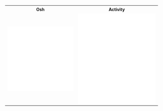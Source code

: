 <body>
<body>
  <table>
     <tr>
    <th>Osh</th>
    <th>Activity</th>
  </tr>

<td>
  <img align="left" width="390" alt="" src="/main.svg">
</td>
<td>
  <img align="right" width="440" alt="" src="/main_two.svg">
</td> 
  </table>
</body> 

